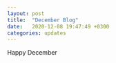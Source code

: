 ```yaml
---
layout: post
title:  "December Blog"
date:   2020-12-08 19:47:49 +0300
categories: updates
---
```

Happy December


